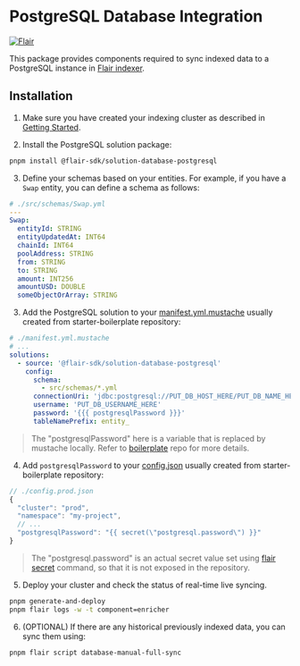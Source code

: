 # PostgreSQL Database Integration

[![Flair](https://img.shields.io/badge/Powered%20by-Flair-ff69b4)](https://flair.dev)

This package provides components required to sync indexed data to a PostgreSQL instance in [Flair indexer](https://docs.flair.dev).

## Installation

1. Make sure you have created your indexing cluster as described in [Getting Started](https://docs.flair.dev/#getting-started).

2. Install the PostgreSQL solution package:
```bash
pnpm install @flair-sdk/solution-database-postgresql
```

3. Define your schemas based on your entities. For example, if you have a `Swap` entity, you can define a schema as follows:
```yaml
# ./src/schemas/Swap.yml
---
Swap:
  entityId: STRING
  entityUpdatedAt: INT64
  chainId: INT64
  poolAddress: STRING
  from: STRING
  to: STRING
  amount: INT256
  amountUSD: DOUBLE
  someObjectOrArray: STRING
```

3. Add the PostgreSQL solution to your [manifest.yml.mustache](https://github.com/flair-sdk/starter-boilerplate/blob/main/manifest.yml.mustache) usually created from starter-boilerplate repository:
```yml
# ./manifest.yml.mustache
# ...
solutions:
  - source: '@flair-sdk/solution-database-postgresql'
    config:
      schema:
        - src/schemas/*.yml
      connectionUri: 'jdbc:postgresql://PUT_DB_HOST_HERE/PUT_DB_NAME_HERE'
      username: 'PUT_DB_USERNAME_HERE'
      password: '{{{ postgresqlPassword }}}'
      tableNamePrefix: entity_
```
> The "postgresqlPassword" here is a variable that is replaced by mustache locally. Refer to [boilerplate](https://github.com/flair-sdk/starter-boilerplate) repo for more details.

4. Add `postgresqlPassword` to your [config.json](https://github.com/flair-sdk/starter-boilerplate/blob/main/config.prod.json) usually created from starter-boilerplate repository:
```js
// ./config.prod.json
{
  "cluster": "prod",
  "namespace": "my-project",
  // ...
  "postgresqlPassword": "{{ secret(\"postgresql.password\") }}"
}
```
> The "postgresql.password" is an actual secret value set using [flair secret](https://docs.flair.dev/reference/database/jdbc-mysql-postgres) command, so that it is not exposed in the repository.

5. Deploy your cluster and check the status of real-time live syncing.
```sh
pnpm generate-and-deploy
pnpm flair logs -w -t component=enricher
```

6. (OPTIONAL) If there are any historical previously indexed data, you can sync them using:
```sh
pnpm flair script database-manual-full-sync
```
